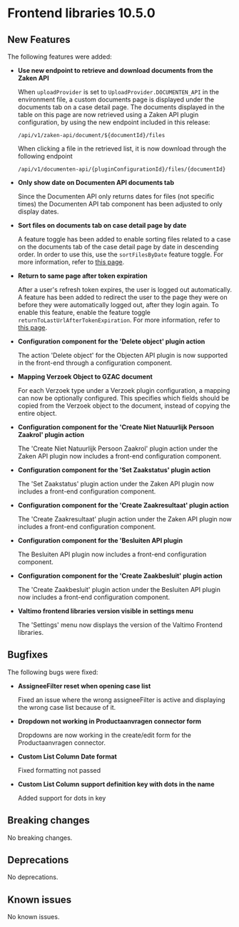 # Frontend libraries 10.5.0

## New Features

The following features were added:

* **Use new endpoint to retrieve and download documents from the Zaken API**

  When `uploadProvider` is set to `UploadProvider.DOCUMENTEN_API` in the environment file, a custom documents page is
  displayed under the documents tab on a case detail page. The documents displayed in the table on this page are now
  retrieved using a Zaken API plugin configuration, by using the new endpoint included in this release:

  `/api/v1/zaken-api/document/${documentId}/files`

  When clicking a file in the retrieved list, it is now download through the following endpoint

  `/api/v1/documenten-api/{pluginConfigurationId}/files/{documentId}`

* **Only show date on Documenten API documents tab**

  Since the Documenten API only returns dates for files (not specific times) the Documenten API tab component has been
  adjusted to only display dates.

* **Sort files on documents tab on case detail page by date**

  A feature toggle has been added to enable sorting files related to a case on the documents tab of the case detail page
  by date in descending order. In order to use this, use the `sortFilesByDate` feature toggle. For more information,
  refer to [this page](/reference/feature-toggles.md).

* **Return to same page after token expiration**

  After a user's refresh token expires, the user is logged out automatically. A feature has been added to redirect the
  user to the page they were on before they were automatically logged out, after they login again. To enable this
  feature, enable the feature toggle `returnToLastUrlAfterTokenExpiration`. For more information, refer to [this page](/reference/feature-toggles.md).

* **Configuration component for the 'Delete object' plugin action**

  The action 'Delete object' for the Objecten API plugin is now supported in the front-end through a configuration
  component.

* **Mapping Verzoek Object to GZAC document**

  For each Verzoek type under a Verzoek plugin configuration, a mapping can now be optionally configured. This specifies
  which fields should be copied from the Verzoek object to the document, instead of copying the entire object.

* **Configuration component for the 'Create Niet Natuurlijk Persoon Zaakrol' plugin action**

  The 'Create Niet Natuurlijk Persoon Zaakrol' plugin action under the Zaken API plugin now includes a front-end
  configuration component.

* **Configuration component for the 'Set Zaakstatus' plugin action**

  The 'Set Zaakstatus' plugin action under the Zaken API plugin now includes a front-end configuration component.

* **Configuration component for the 'Create Zaakresultaat' plugin action**

  The 'Create Zaakresultaat' plugin action under the Zaken API plugin now includes a front-end configuration component.

* **Configuration component for the 'Besluiten API plugin**

  The Besluiten API plugin now includes a front-end configuration component.

* **Configuration component for the 'Create Zaakbesluit' plugin action**

  The 'Create Zaakbesluit' plugin action under the Besluiten API plugin now includes a front-end configuration
  component.

* **Valtimo frontend libraries version visible in settings menu**

  The 'Settings' menu now displays the version of the Valtimo Frontend libraries.

## Bugfixes

The following bugs were fixed:

* **AssigneeFilter reset when opening case list**

  Fixed an issue where the wrong assigneeFilter is active and displaying the wrong case list because of it.

* **Dropdown not working in Productaanvragen connector form**

  Dropdowns are now working in the create/edit form for the Productaanvragen connector.

* **Custom List Column Date format**

  Fixed formatting not passed

* **Custom List Column support definition key with dots in the name**

  Added support for dots in key

## Breaking changes

No breaking changes.

## Deprecations

No deprecations.

## Known issues

No known issues.
